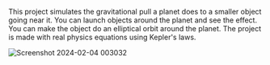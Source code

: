 This project simulates the gravitational pull a planet does to a smaller object going near it. You can launch objects around the planet and see the effect. You can make the object do an elliptical orbit around the planet. The project is made with real physics equations using Kepler's laws.

![Screenshot 2024-02-04 003032](https://github.com/barnareds/Python-Gravitational-Pull-Simulation/assets/128737452/75a3cba7-158b-47d5-9c18-1a7eb4647772)
